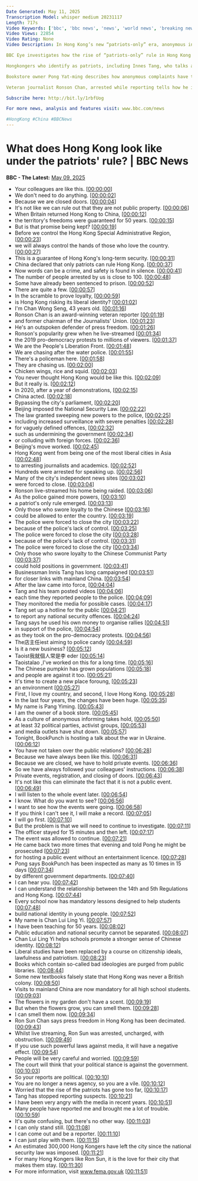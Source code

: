 ```yaml
---
Date Generated: May 11, 2025
Transcription Model: whisper medium 20231117
Length: 717s
Video Keywords: ['bbc', 'bbc news', 'news', 'world news', 'breaking news', 'us news', 'world', 'america', 'usa', 'usa news', 'india news']
Video Views: 22854
Video Rating: None
Video Description: In Hong Kong’s new “patriots-only” era, anonymous informing is now the norm.

BBC Eye investigates how the rise of “patriots-only” rule in Hong Kong has been marked by arrests of opposition figures, the silencing of critical media, and a growing culture of surveillance and anonymous reporting. Beneath the surface, critics warn the city is drifting toward a climate reminiscent of the Cultural Revolution.

Hongkongers who identify as patriots, including Innes Tang, who talks about how he reported around 100 people to the authorities for suspected national security violations.

Bookstore owner Pong Yat-ming describes how anonymous complaints have triggered repeated government inspections.

Veteran journalist Ronson Chan, arrested while reporting tells how he is now facing trial, and we visit a school promoting “national identity” classes under the new education agenda.

Subscribe here: http://bit.ly/1rbfUog

For more news, analysis and features visit: www.bbc.com/news 

#HongKong #China #BBCNews
---
```


# What does Hong Kong look like under the patriots' rule? | BBC News
**BBC - The Latest:** [May 09, 2025](https://www.youtube.com/watch?v=EwuoiG8u54g)
*  Your colleagues are like this. [[00:00:00](https://www.youtube.com/watch?v=EwuoiG8u54g&t=0.0s)]
*  We don't need to do anything. [[00:00:02](https://www.youtube.com/watch?v=EwuoiG8u54g&t=2.0s)]
*  Because we are closed doors. [[00:00:04](https://www.youtube.com/watch?v=EwuoiG8u54g&t=4.0s)]
*  It's not like we can rule out that they are not public property. [[00:00:06](https://www.youtube.com/watch?v=EwuoiG8u54g&t=6.0s)]
*  When Britain returned Hong Kong to China, [[00:00:12](https://www.youtube.com/watch?v=EwuoiG8u54g&t=12.0s)]
*  the territory's freedoms were guaranteed for 50 years. [[00:00:15](https://www.youtube.com/watch?v=EwuoiG8u54g&t=15.0s)]
*  But is that promise being kept? [[00:00:19](https://www.youtube.com/watch?v=EwuoiG8u54g&t=19.0s)]
*  Before we control the Hong Kong Special Administrative Region, [[00:00:23](https://www.youtube.com/watch?v=EwuoiG8u54g&t=23.0s)]
*  we will always control the hands of those who love the country. [[00:00:27](https://www.youtube.com/watch?v=EwuoiG8u54g&t=27.0s)]
*  This is a guarantee of Hong Kong's long-term security. [[00:00:31](https://www.youtube.com/watch?v=EwuoiG8u54g&t=31.0s)]
*  China declared that only patriots can rule Hong Kong. [[00:00:37](https://www.youtube.com/watch?v=EwuoiG8u54g&t=37.0s)]
*  Now words can be a crime, and safety is found in silence. [[00:00:41](https://www.youtube.com/watch?v=EwuoiG8u54g&t=41.0s)]
*  The number of people arrested by us is close to 100. [[00:00:48](https://www.youtube.com/watch?v=EwuoiG8u54g&t=48.0s)]
*  Some have already been sentenced to prison. [[00:00:52](https://www.youtube.com/watch?v=EwuoiG8u54g&t=52.0s)]
*  There are quite a few. [[00:00:57](https://www.youtube.com/watch?v=EwuoiG8u54g&t=57.0s)]
*  In the scramble to prove loyalty, [[00:00:59](https://www.youtube.com/watch?v=EwuoiG8u54g&t=59.0s)]
*  is Hong Kong risking its liberal identity? [[00:01:02](https://www.youtube.com/watch?v=EwuoiG8u54g&t=62.0s)]
*  I'm Chan Wong Seng, 43 years old. [[00:01:16](https://www.youtube.com/watch?v=EwuoiG8u54g&t=76.0s)]
*  Ronson Chan is an award-winning veteran reporter [[00:01:19](https://www.youtube.com/watch?v=EwuoiG8u54g&t=79.0s)]
*  and former chairman of the Journalists' Union. [[00:01:23](https://www.youtube.com/watch?v=EwuoiG8u54g&t=83.0s)]
*  He's an outspoken defender of press freedom. [[00:01:26](https://www.youtube.com/watch?v=EwuoiG8u54g&t=86.0s)]
*  Ronson's popularity grew when he live-streamed [[00:01:34](https://www.youtube.com/watch?v=EwuoiG8u54g&t=94.0s)]
*  the 2019 pro-democracy protests to millions of viewers. [[00:01:37](https://www.youtube.com/watch?v=EwuoiG8u54g&t=97.0s)]
*  We are the People's Liberation Front. [[00:01:48](https://www.youtube.com/watch?v=EwuoiG8u54g&t=108.0s)]
*  We are chasing after the water police. [[00:01:55](https://www.youtube.com/watch?v=EwuoiG8u54g&t=115.0s)]
*  There's a policeman here. [[00:01:58](https://www.youtube.com/watch?v=EwuoiG8u54g&t=118.0s)]
*  They are chasing us. [[00:02:00](https://www.youtube.com/watch?v=EwuoiG8u54g&t=120.0s)]
*  Chicken wings, rice and squid. [[00:02:03](https://www.youtube.com/watch?v=EwuoiG8u54g&t=123.0s)]
*  You never thought Hong Kong would be like this. [[00:02:09](https://www.youtube.com/watch?v=EwuoiG8u54g&t=129.0s)]
*  But it really is. [[00:02:12](https://www.youtube.com/watch?v=EwuoiG8u54g&t=132.0s)]
*  In 2020, after a year of demonstrations, [[00:02:15](https://www.youtube.com/watch?v=EwuoiG8u54g&t=135.0s)]
*  China acted. [[00:02:18](https://www.youtube.com/watch?v=EwuoiG8u54g&t=138.0s)]
*  Bypassing the city's parliament, [[00:02:20](https://www.youtube.com/watch?v=EwuoiG8u54g&t=140.0s)]
*  Beijing imposed the National Security Law. [[00:02:22](https://www.youtube.com/watch?v=EwuoiG8u54g&t=142.0s)]
*  The law granted sweeping new powers to the police, [[00:02:25](https://www.youtube.com/watch?v=EwuoiG8u54g&t=145.0s)]
*  including increased surveillance with severe penalties [[00:02:28](https://www.youtube.com/watch?v=EwuoiG8u54g&t=148.0s)]
*  for vaguely defined offences, [[00:02:32](https://www.youtube.com/watch?v=EwuoiG8u54g&t=152.0s)]
*  such as undermining the government [[00:02:34](https://www.youtube.com/watch?v=EwuoiG8u54g&t=154.0s)]
*  or colluding with foreign forces. [[00:02:36](https://www.youtube.com/watch?v=EwuoiG8u54g&t=156.0s)]
*  Beijing's move worked. [[00:02:45](https://www.youtube.com/watch?v=EwuoiG8u54g&t=165.0s)]
*  Hong Kong went from being one of the most liberal cities in Asia [[00:02:48](https://www.youtube.com/watch?v=EwuoiG8u54g&t=168.0s)]
*  to arresting journalists and academics. [[00:02:52](https://www.youtube.com/watch?v=EwuoiG8u54g&t=172.0s)]
*  Hundreds were arrested for speaking up. [[00:02:56](https://www.youtube.com/watch?v=EwuoiG8u54g&t=176.0s)]
*  Many of the city's independent news sites [[00:03:02](https://www.youtube.com/watch?v=EwuoiG8u54g&t=182.0s)]
*  were forced to close. [[00:03:04](https://www.youtube.com/watch?v=EwuoiG8u54g&t=184.0s)]
*  Ronson live-streamed his home being raided. [[00:03:06](https://www.youtube.com/watch?v=EwuoiG8u54g&t=186.0s)]
*  As the police gained more powers, [[00:03:10](https://www.youtube.com/watch?v=EwuoiG8u54g&t=190.0s)]
*  a patriot's only rule emerged. [[00:03:13](https://www.youtube.com/watch?v=EwuoiG8u54g&t=193.0s)]
*  Only those who swore loyalty to the Chinese [[00:03:16](https://www.youtube.com/watch?v=EwuoiG8u54g&t=196.0s)]
*  could be allowed to enter the country. [[00:03:19](https://www.youtube.com/watch?v=EwuoiG8u54g&t=199.0s)]
*  The police were forced to close the city [[00:03:22](https://www.youtube.com/watch?v=EwuoiG8u54g&t=202.0s)]
*  because of the police's lack of control. [[00:03:25](https://www.youtube.com/watch?v=EwuoiG8u54g&t=205.0s)]
*  The police were forced to close the city [[00:03:28](https://www.youtube.com/watch?v=EwuoiG8u54g&t=208.0s)]
*  because of the police's lack of control. [[00:03:31](https://www.youtube.com/watch?v=EwuoiG8u54g&t=211.0s)]
*  The police were forced to close the city [[00:03:34](https://www.youtube.com/watch?v=EwuoiG8u54g&t=214.0s)]
*  Only those who swore loyalty to the Chinese Communist Party [[00:03:37](https://www.youtube.com/watch?v=EwuoiG8u54g&t=217.0s)]
*  could hold positions in government. [[00:03:41](https://www.youtube.com/watch?v=EwuoiG8u54g&t=221.0s)]
*  Businessman Innis Tang has long campaigned [[00:03:51](https://www.youtube.com/watch?v=EwuoiG8u54g&t=231.0s)]
*  for closer links with mainland China. [[00:03:54](https://www.youtube.com/watch?v=EwuoiG8u54g&t=234.0s)]
*  After the law came into force, [[00:04:04](https://www.youtube.com/watch?v=EwuoiG8u54g&t=244.0s)]
*  Tang and his team posted videos [[00:04:06](https://www.youtube.com/watch?v=EwuoiG8u54g&t=246.0s)]
*  each time they reported people to the police. [[00:04:09](https://www.youtube.com/watch?v=EwuoiG8u54g&t=249.0s)]
*  They monitored the media for possible cases. [[00:04:17](https://www.youtube.com/watch?v=EwuoiG8u54g&t=257.0s)]
*  Tang set up a hotline for the public [[00:04:21](https://www.youtube.com/watch?v=EwuoiG8u54g&t=261.0s)]
*  to report any national security offences. [[00:04:24](https://www.youtube.com/watch?v=EwuoiG8u54g&t=264.0s)]
*  Tang says he used his own money to organise rallies [[00:04:51](https://www.youtube.com/watch?v=EwuoiG8u54g&t=291.0s)]
*  in support of the police, [[00:04:54](https://www.youtube.com/watch?v=EwuoiG8u54g&t=294.0s)]
*  as they took on the pro-democracy protests. [[00:04:56](https://www.youtube.com/watch?v=EwuoiG8u54g&t=296.0s)]
*  The店主任iest aiming to police candy [[00:04:59](https://www.youtube.com/watch?v=EwuoiG8u54g&t=299.0s)]
*  Is it a new business? [[00:05:12](https://www.youtube.com/watch?v=EwuoiG8u54g&t=312.0s)]
*  Taoist我就個人常是李 eder [[00:05:14](https://www.youtube.com/watch?v=EwuoiG8u54g&t=314.0s)]
*  Taoistalao ,I've worked on this for a long time. [[00:05:16](https://www.youtube.com/watch?v=EwuoiG8u54g&t=316.0s)]
*  The Chinese pumpkin has grown populations [[00:05:18](https://www.youtube.com/watch?v=EwuoiG8u54g&t=318.0s)]
*  and people are against it too. [[00:05:21](https://www.youtube.com/watch?v=EwuoiG8u54g&t=321.0s)]
*  It's time to create a new place foroung, [[00:05:23](https://www.youtube.com/watch?v=EwuoiG8u54g&t=323.0s)]
*  an environment [[00:05:27](https://www.youtube.com/watch?v=EwuoiG8u54g&t=327.0s)]
*  First, I love my country, and second, I love Hong Kong. [[00:05:28](https://www.youtube.com/watch?v=EwuoiG8u54g&t=328.46s)]
*  In the last four years, the changes have been huge. [[00:05:35](https://www.youtube.com/watch?v=EwuoiG8u54g&t=335.46s)]
*  My name is Pang Yiming. [[00:05:43](https://www.youtube.com/watch?v=EwuoiG8u54g&t=343.46s)]
*  I am the owner of a book store. [[00:05:45](https://www.youtube.com/watch?v=EwuoiG8u54g&t=345.46s)]
*  As a culture of anonymous informing takes hold, [[00:05:50](https://www.youtube.com/watch?v=EwuoiG8u54g&t=350.46s)]
*  at least 32 political parties, activist groups, [[00:05:53](https://www.youtube.com/watch?v=EwuoiG8u54g&t=353.46s)]
*  and media outlets have shut down. [[00:05:57](https://www.youtube.com/watch?v=EwuoiG8u54g&t=357.46s)]
*  Tonight, BookPunch is hosting a talk about the war in Ukraine. [[00:06:12](https://www.youtube.com/watch?v=EwuoiG8u54g&t=372.46s)]
*  You have not taken over the public relations? [[00:06:28](https://www.youtube.com/watch?v=EwuoiG8u54g&t=388.46s)]
*  Because we have always been like this. [[00:06:31](https://www.youtube.com/watch?v=EwuoiG8u54g&t=391.46s)]
*  Because we are closed, we have to hold private events. [[00:06:36](https://www.youtube.com/watch?v=EwuoiG8u54g&t=396.46s)]
*  So we have always followed your colleagues' instructions. [[00:06:38](https://www.youtube.com/watch?v=EwuoiG8u54g&t=398.46s)]
*  Private events, registration, and closing of doors. [[00:06:43](https://www.youtube.com/watch?v=EwuoiG8u54g&t=403.46s)]
*  It's not like this can eliminate the fact that it is not a public event. [[00:06:49](https://www.youtube.com/watch?v=EwuoiG8u54g&t=409.46s)]
*  I will listen to the whole event later. [[00:06:54](https://www.youtube.com/watch?v=EwuoiG8u54g&t=414.46s)]
*  I know. What do you want to see? [[00:06:56](https://www.youtube.com/watch?v=EwuoiG8u54g&t=416.46s)]
*  I want to see how the events were going. [[00:06:58](https://www.youtube.com/watch?v=EwuoiG8u54g&t=418.46s)]
*  If you think I can't see it, I will make a record. [[00:07:05](https://www.youtube.com/watch?v=EwuoiG8u54g&t=425.46s)]
*  I will go first. [[00:07:10](https://www.youtube.com/watch?v=EwuoiG8u54g&t=430.46s)]
*  But the problem is that we will need to continue to investigate. [[00:07:11](https://www.youtube.com/watch?v=EwuoiG8u54g&t=431.46s)]
*  The officer stayed for 15 minutes and then left. [[00:07:17](https://www.youtube.com/watch?v=EwuoiG8u54g&t=437.46s)]
*  The event was allowed to continue. [[00:07:21](https://www.youtube.com/watch?v=EwuoiG8u54g&t=441.46s)]
*  He came back two more times that evening and told Pong he might be prosecuted [[00:07:23](https://www.youtube.com/watch?v=EwuoiG8u54g&t=443.46s)]
*  for hosting a public event without an entertainment licence. [[00:07:28](https://www.youtube.com/watch?v=EwuoiG8u54g&t=448.46s)]
*  Pong says BookPunch has been inspected as many as 10 times in 15 days [[00:07:34](https://www.youtube.com/watch?v=EwuoiG8u54g&t=454.46s)]
*  by different government departments. [[00:07:40](https://www.youtube.com/watch?v=EwuoiG8u54g&t=460.46s)]
*  I can hear you. [[00:07:42](https://www.youtube.com/watch?v=EwuoiG8u54g&t=462.46s)]
*  I can understand the relationship between the 14th and 5th Regulations and Hong Kong. [[00:07:44](https://www.youtube.com/watch?v=EwuoiG8u54g&t=464.46s)]
*  Every school now has mandatory lessons designed to help students [[00:07:48](https://www.youtube.com/watch?v=EwuoiG8u54g&t=468.46s)]
*  build national identity in young people. [[00:07:52](https://www.youtube.com/watch?v=EwuoiG8u54g&t=472.46s)]
*  My name is Chan Lui Ling Yi. [[00:07:57](https://www.youtube.com/watch?v=EwuoiG8u54g&t=477.46s)]
*  I have been teaching for 50 years. [[00:08:02](https://www.youtube.com/watch?v=EwuoiG8u54g&t=482.46s)]
*  Public education and national security cannot be separated. [[00:08:07](https://www.youtube.com/watch?v=EwuoiG8u54g&t=487.46s)]
*  Chan Lui Ling Yi helps schools promote a stronger sense of Chinese identity. [[00:08:12](https://www.youtube.com/watch?v=EwuoiG8u54g&t=492.46s)]
*  Liberal studies have been replaced by a course on citizenship ideals, lawfulness and patriotism. [[00:08:23](https://www.youtube.com/watch?v=EwuoiG8u54g&t=503.46s)]
*  Books which contain so-called bad ideologies are purged from public libraries. [[00:08:44](https://www.youtube.com/watch?v=EwuoiG8u54g&t=524.46s)]
*  Some new textbooks falsely state that Hong Kong was never a British colony. [[00:08:50](https://www.youtube.com/watch?v=EwuoiG8u54g&t=530.46s)]
*  Visits to mainland China are now mandatory for all high school students. [[00:09:03](https://www.youtube.com/watch?v=EwuoiG8u54g&t=543.46s)]
*  The flowers in my garden don't have a scent. [[00:09:19](https://www.youtube.com/watch?v=EwuoiG8u54g&t=559.46s)]
*  But when the flowers grow, you can smell them. [[00:09:28](https://www.youtube.com/watch?v=EwuoiG8u54g&t=568.46s)]
*  I can smell them now. [[00:09:34](https://www.youtube.com/watch?v=EwuoiG8u54g&t=574.46s)]
*  Ron Sun Chan says press freedom in Hong Kong has been decimated. [[00:09:43](https://www.youtube.com/watch?v=EwuoiG8u54g&t=583.46s)]
*  Whilst live streaming, Ron Sun was arrested, uncharged, with obstruction. [[00:09:49](https://www.youtube.com/watch?v=EwuoiG8u54g&t=589.46s)]
*  If you use such powerful laws against media, it will have a negative effect. [[00:09:54](https://www.youtube.com/watch?v=EwuoiG8u54g&t=594.46s)]
*  People will be very careful and worried. [[00:09:59](https://www.youtube.com/watch?v=EwuoiG8u54g&t=599.46s)]
*  The court will think that your political stance is against the government. [[00:10:03](https://www.youtube.com/watch?v=EwuoiG8u54g&t=603.46s)]
*  So your reports are political. [[00:10:10](https://www.youtube.com/watch?v=EwuoiG8u54g&t=610.46s)]
*  You are no longer a news agency, so you are a vile. [[00:10:12](https://www.youtube.com/watch?v=EwuoiG8u54g&t=612.46s)]
*  Worried that the rise of the patriots has gone too far, [[00:10:17](https://www.youtube.com/watch?v=EwuoiG8u54g&t=617.46s)]
*  Tang has stopped reporting suspects. [[00:10:21](https://www.youtube.com/watch?v=EwuoiG8u54g&t=621.46s)]
*  I have been very angry with the media in recent years. [[00:10:51](https://www.youtube.com/watch?v=EwuoiG8u54g&t=651.46s)]
*  Many people have reported me and brought me a lot of trouble. [[00:10:59](https://www.youtube.com/watch?v=EwuoiG8u54g&t=659.46s)]
*  It's quite confusing, but there's no other way. [[00:11:03](https://www.youtube.com/watch?v=EwuoiG8u54g&t=663.46s)]
*  I can only stand still. [[00:11:08](https://www.youtube.com/watch?v=EwuoiG8u54g&t=668.46s)]
*  I can come out and be a reporter. [[00:11:10](https://www.youtube.com/watch?v=EwuoiG8u54g&t=670.46s)]
*  I can just play with them. [[00:11:15](https://www.youtube.com/watch?v=EwuoiG8u54g&t=675.46s)]
*  An estimated 300,000 Hong Kongers have left the city since the national security law was imposed. [[00:11:21](https://www.youtube.com/watch?v=EwuoiG8u54g&t=681.46s)]
*  For many Hong Kongers like Ron Sun, it is the love for their city that makes them stay. [[00:11:30](https://www.youtube.com/watch?v=EwuoiG8u54g&t=690.46s)]
*  For more information, visit www.fema.gov.uk [[00:11:51](https://www.youtube.com/watch?v=EwuoiG8u54g&t=711.46s)]
